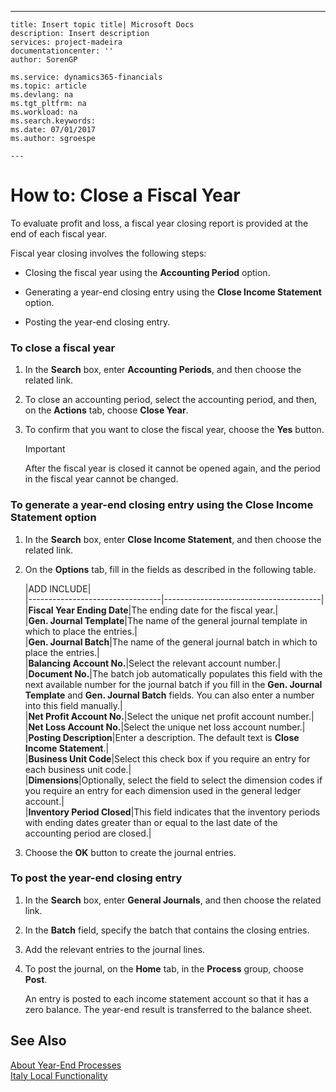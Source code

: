 ---
    title: Insert topic title| Microsoft Docs
    description: Insert description
    services: project-madeira
    documentationcenter: ''
    author: SorenGP

    ms.service: dynamics365-financials
    ms.topic: article
    ms.devlang: na
    ms.tgt_pltfrm: na
    ms.workload: na
    ms.search.keywords:
    ms.date: 07/01/2017
    ms.author: sgroespe

    ---
# How to: Close a Fiscal Year
To evaluate profit and loss, a fiscal year closing report is provided at the end of each fiscal year.  
  
 Fiscal year closing involves the following steps:  
  
-   Closing the fiscal year using the **Accounting Period** option.  
  
-   Generating a year-end closing entry using the **Close Income Statement** option.  
  
-   Posting the year-end closing entry.  
  
### To close a fiscal year  
  
1.  In the **Search** box, enter **Accounting Periods**, and then choose the related link.  
  
2.  To close an accounting period, select the accounting period, and then, on the **Actions** tab, choose **Close Year**.  
  
3.  To confirm that you want to close the fiscal year, choose the **Yes** button.  
  
    > [!IMPORTANT]  
    >  After the fiscal year is closed it cannot be opened again, and the period in the fiscal year cannot be changed.  
  
### To generate a year-end closing entry using the Close Income Statement option  
  
1.  In the **Search** box, enter **Close Income Statement**, and then choose the related link.  
  
2.  On the **Options** tab, fill in the fields as described in the following table.  
  
    |ADD INCLUDE<!--[!INCLUDE[bp_tablefield](../../includes/bp_tabledescription_md.md)]-->|  
    |---------------------------------|---------------------------------------|  
    |**Fiscal Year Ending Date**|The ending date for the fiscal year.|  
    |**Gen. Journal Template**|The name of the general journal template in which to place the entries.|  
    |**Gen. Journal Batch**|The name of the general journal batch in which to place the entries.|  
    |**Balancing Account No.**|Select the relevant account number.|  
    |**Document No.**|The batch job automatically populates this field with the next available number for the journal batch if you fill in the **Gen. Journal Template** and **Gen. Journal Batch** fields. You can also enter a number into this field manually.|  
    |**Net Profit Account No.**|Select the unique net profit account number.|  
    |**Net Loss Account No.**|Select the unique net loss account number.|  
    |**Posting Description**|Enter a description. The default text is **Close Income Statement**.|  
    |**Business Unit Code**|Select this check box if you require an entry for each business unit code.|  
    |**Dimensions**|Optionally, select the field to select the dimension codes if you require an entry for each dimension used in the general ledger account.|  
    |**Inventory Period Closed**|This field indicates that the inventory periods with ending dates greater than or equal to the last date of the accounting period are closed.|  
  
3.  Choose the **OK**  button to create the journal entries.  
  
### To post the year-end closing entry  
  
1.  In the **Search** box, enter **General Journals**, and then choose the related link.  
  
2.  In the **Batch** field, specify the batch that contains the closing entries.  
  
3.  Add the relevant entries to the journal lines.  
  
4.  To post the journal, on the **Home** tab, in the **Process** group, choose **Post**.  
  
     An entry is posted to each income statement account so that it has a zero balance. The year-end result is transferred to the balance sheet.  
  
## See Also  
 [About Year-End Processes](../about-year-end-processes.md)   
 [Italy Local Functionality](../italy-local-functionality.md)